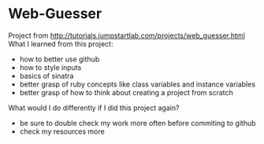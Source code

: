 # Web-Guesser
Project from http://tutorials.jumpstartlab.com/projects/web_guesser.html
What I learned from this project:
- how to better use github
- how to style inputs
- basics of sinatra
- better grasp of ruby concepts like class variables and instance variables
- better grasp of how to think about creating a project from scratch

What would I do differently if I did this project again?
- be sure to double check my work more often before commiting to github
- check my resources more
